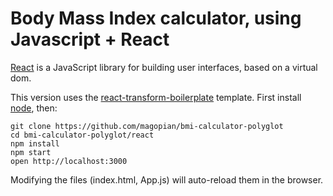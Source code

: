 # Body Mass Index calculator, using Javascript + React

[React](https://facebook.github.io/react/) is a JavaScript library for building
user interfaces, based on a virtual dom.

This version uses the
[react-transform-boilerplate](https://github.com/gaearon/react-transform-boilerplate)
template.
First install [node](https://nodejs.org/en/download/), then:

```
git clone https://github.com/magopian/bmi-calculator-polyglot
cd bmi-calculator-polyglot/react
npm install
npm start
open http://localhost:3000
```

Modifying the files (index.html, App.js) will auto-reload them in the browser.
